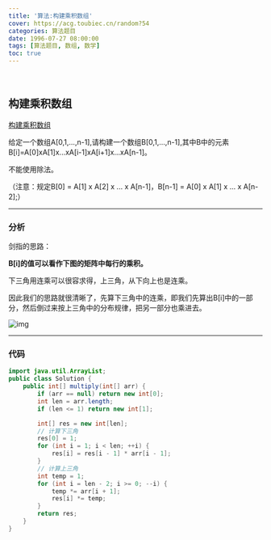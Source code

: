 ```yaml
---
title: '算法:构建乘积数组'
cover: https://acg.toubiec.cn/random?54
categories: 算法题目
date: 1996-07-27 08:00:00
tags: [算法题目, 数组, 数学]
toc: true
---
```


<br/>

<!--more-->

## 构建乘积数组

[构建乘积数组](https://www.nowcoder.com/practice/94a4d381a68b47b7a8bed86f2975db46?tpId=13&tqId=11204&tPage=3&rp=1&ru=%2Fta%2Fcoding-interviews&qru=%2Fta%2Fcoding-interviews%2Fquestion-ranking)

给定一个数组A[0,1,...,n-1],请构建一个数组B[0,1,...,n-1],其中B中的元素B[i]=A[0]xA[1]x...xA[i-1]xA[i+1]x...xA[n-1]。

不能使用除法。

（注意：规定B[0] = A[1] x A[2] x ... x A[n-1]，B[n-1] = A[0] x A[1] x ... x A[n-2];）

****

### 分析

剑指的思路： 

**B[i]的值可以看作下图的矩阵中每行的乘积。**

下三角用连乘可以很容求得，上三角，从下向上也是连乘。 

  因此我们的思路就很清晰了，先算下三角中的连乘，即我们先算出B[i]中的一部分，然后倒过来按上三角中的分布规律，把另一部分也乘进去。 

  ![img](https://uploadfiles.nowcoder.com/images/20160829/841505_1472459965615_8640A8F86FB2AB3117629E2456D8C652)    

****

### 代码

```java
import java.util.ArrayList;
public class Solution {
    public int[] multiply(int[] arr) {
        if (arr == null) return new int[0];
        int len = arr.length;
        if (len <= 1) return new int[1];

        int[] res = new int[len];
        // 计算下三角
        res[0] = 1;
        for (int i = 1; i < len; ++i) {
            res[i] = res[i - 1] * arr[i - 1];
        }
        // 计算上三角
        int temp = 1;
        for (int i = len - 2; i >= 0; --i) {
            temp *= arr[i + 1];
            res[i] *= temp;
        }
        return res;
    }
}
```

